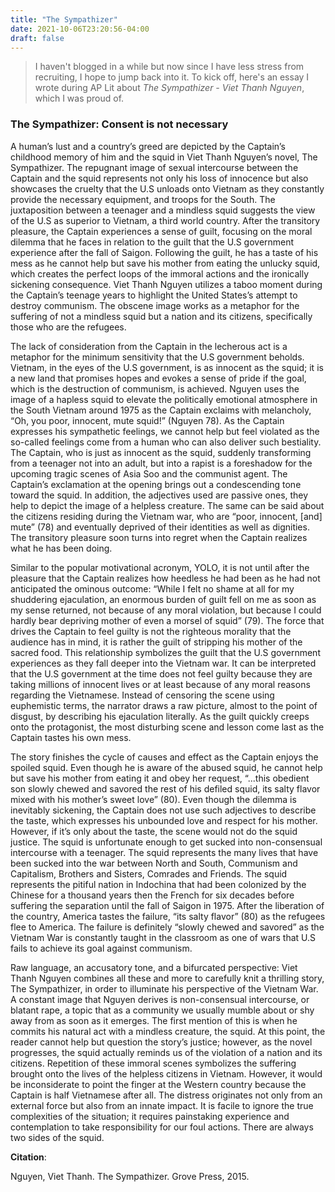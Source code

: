 ```yaml
---
title: "The Sympathizer"
date: 2021-10-06T23:20:56-04:00
draft: false
---
```


> I haven't blogged in a while but now since I have less stress from recruiting,
> I hope to jump back into it. To kick off, here's an essay I wrote during AP 
> Lit about *The Sympathizer - Viet Thanh Nguyen*, which I was proud of.

### **The Sympathizer: Consent is not necessary**

A human’s lust and a country’s greed are depicted by the Captain’s childhood memory of him and the squid in Viet Thanh Nguyen’s novel, The Sympathizer. The repugnant image of sexual intercourse between the Captain and the squid represents not only his loss of innocence but also showcases the cruelty that the U.S unloads onto Vietnam as they constantly provide the necessary equipment, and troops for the South. The juxtaposition between a teenager and a mindless squid suggests the view of the U.S as superior to Vietnam, a third world country. After the transitory pleasure, the Captain experiences a sense of guilt, focusing on the moral dilemma that he faces in relation to the guilt that the U.S government experience after the fall of Saigon. Following the guilt, he has a taste of his mess as he cannot help but save his mother from eating the unlucky squid, which creates the perfect loops of the immoral actions and the ironically sickening consequence. Viet Thanh Nguyen utilizes a taboo moment during the Captain’s teenage years to highlight the United States’s attempt to destroy communism. The obscene image works as a metaphor for the suffering of not a mindless squid but a nation and its citizens, specifically those who are the refugees.

The lack of consideration from the Captain in the lecherous act is a metaphor for the minimum sensitivity that the U.S government beholds. Vietnam, in the eyes of the U.S government, is as innocent as the squid; it is a new land that promises hopes and evokes a sense of pride if the goal, which is the destruction of communism, is achieved. Nguyen uses the image of a hapless squid to elevate the politically emotional atmosphere in the South Vietnam around 1975 as the Captain exclaims with melancholy, “Oh, you poor, innocent, mute squid!” (Nguyen 78). As the Captain expresses his sympathetic feelings, we cannot help but feel violated as the so-called feelings come from a human who can also deliver such bestiality. The Captain, who is just as innocent as the squid, suddenly transforming from a teenager not into an adult, but into a rapist is a foreshadow for the upcoming tragic scenes of Asia Soo and the communist agent. The Captain’s exclamation at the opening brings out a condescending tone toward the squid. In addition, the adjectives used are passive ones, they help to depict the image of a helpless creature. The same can be said about the citizens residing during the Vietnam war, who are “poor, innocent, [and] mute” (78) and eventually deprived of their identities as well as dignities. The transitory pleasure soon turns into regret when the Captain realizes what he has been doing.
  
Similar to the popular motivational acronym, YOLO,  it is not until after the pleasure that the Captain realizes how heedless he had been as he had not anticipated the ominous outcome: “While I felt no shame at all for my shuddering ejaculation, an enormous burden of guilt fell on me as soon as my sense returned, not because of any moral violation, but because I could hardly bear depriving mother of even a morsel of squid” (79). The force that drives the Captain to feel guilty is not the righteous morality that the audience has in mind, it is rather the guilt of stripping his mother of the sacred food. This relationship symbolizes the guilt that the U.S government experiences as they fall deeper into the Vietnam war. It can be interpreted that the U.S government at the time does not feel guilty because they are taking millions of innocent lives or at least because of any moral reasons regarding the Vietnamese. Instead of censoring the scene using euphemistic terms, the narrator draws a raw picture, almost to the point of disgust, by describing his ejaculation literally. As the guilt quickly creeps onto the protagonist, the most disturbing scene and lesson come last as the Captain tastes his own mess.
    
The story finishes the cycle of causes and effect as the Captain enjoys the spoiled squid. Even though he is aware of the abused squid, he cannot help but save his mother from eating it and obey her request, “...this obedient son slowly chewed and savored the rest of his defiled squid, its salty flavor mixed with his mother’s sweet love” (80). Even though the dilemma is inevitably sickening, the Captain does not use such adjectives to describe the taste, which expresses his unbounded love and respect for his mother. However, if it’s only about the taste, the scene would not do the squid justice. The squid is unfortunate enough to get sucked into non-consensual intercourse with a teenager. The squid represents the many lives that have been sucked into the war between North and South, Communism and Capitalism, Brothers and Sisters, Comrades and Friends. The squid represents the pitiful nation in Indochina that had been colonized by the Chinese for a thousand years then the French for six decades before suffering the separation until the fall of Saigon in 1975. After the liberation of the country, America tastes the failure, “its salty flavor” (80) as the refugees flee to America. The failure is definitely “slowly chewed and savored” as the Vietnam War is constantly taught in the classroom as one of wars that U.S fails to achieve its goal against communism.
    
Raw language, an accusatory tone, and a bifurcated perspective: Viet Thanh Nguyen combines all these and more to carefully knit a thrilling story, The Sympathizer, in order to illuminate his perspective of the Vietnam War. A constant image that Nguyen derives is non-consensual intercourse, or blatant rape, a topic that as a community we usually mumble about or shy away from as soon as it emerges. The first mention of this is when he commits his natural act with a mindless creature, the squid. At this point, the reader cannot help but question the story’s justice; however, as the novel progresses, the squid actually reminds us of the violation of a nation and its citizens. Repetition of these immoral scenes symbolizes the suffering brought onto the lives of the helpless citizens in Vietnam. However, it would be inconsiderate to point the finger at the Western country because the Captain is half Vietnamese after all. The distress originates not only from an external force but also from an innate impact. It is facile to ignore the true complexities of the situation; it requires painstaking experience and contemplation to take responsibility for our foul actions. There are always two sides of the squid.

**Citation**:

Nguyen, Viet Thanh. The Sympathizer. Grove Press, 2015.